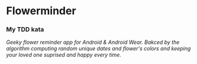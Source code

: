 # Flowerminder
### My TDD kata
_Geeky flower reminder app for Android & Android Wear. Bakced by the algorithm computing random unique dates and flower's colors and keeping your loved one suprised and happy every time._

